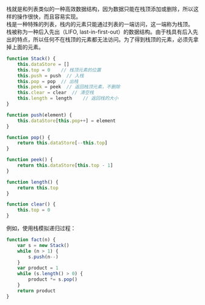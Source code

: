 栈就是和列表类似的一种高效数据结构，因为数据只能在栈顶添加或删除，所以这样的操作很快，而且容易实现。<br>
栈是一种特殊的列表，栈内的元素只能通过列表的一端访问，这一端称为栈顶。<br>
栈被称为一种后入先出（LIFO, last-in-first-out）的数据结构。由于栈具有后入先出的特点，所以任何不在栈顶的元素都无法访问。为了得到栈顶的元素，必须先拿掉上面的元素。<br>
```javascript
function Stack() {
    this.dataStore = []
    this.top = 0    // 栈顶元素的位置
    this.push = push  // 入栈
    this.pop = pop  // 出栈
    this.peek = peek  // 返回栈顶元素，不删除
    this.clear = clear  // 清空栈
    this.length = length    // 返回栈的大小
}

function push(element) {
    this.dataStore[this.pop++] = element
}

function pop() {
    return this.dataStore[--this.top]
}

function peek() {
    return this.dataStore[this.top - 1]
}

function length() {
    return this.top
}

function clear() {
    this.top = 0
}
```
例如，使用栈模拟递归过程：
```javascript
function fact(n) {
    var s = new Stack()
    while (n > 1) {
        s.push(n--)
    }
    var product = 1
    while (s.length() > 0) {
        product *= s.pop()
    }
    return product
}
```